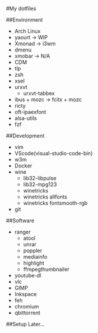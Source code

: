 #My dotfiles

##Environment
- Arch Linux
- yaourt -> WIP
- Xmonad -> i3wm
- dmenu
- xmobar -> N/A
- CDM
- tlp
- zsh
- xsel
- urxvt
    * urxvt-tabbex
- ibus + mozc -> fcitx + mozc
- ricty
- oft-ipaexfont
- alsa-utils
- fzf

##Development
- vim
- VScode(visual-studio-code-bin)
- w3m
- Docker
- wine
    * lib32-libpulse
    * lib32-mpg123
    * winetricks
    * winetricks allfonts
    * winetricks fontsmooth-rgb
- git

##Software
- ranger
    * atool
    * unrar
    * poppler
    * mediainfo
    * highlight
    * ffmpegthumbnailer
- youtube-dl
- vlc
- GIMP
- Inkspace
- feh
- chromium
- qbittorrent

##Setup
Later...
